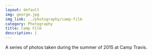 ```yaml
---
layout: default
img: george.jpg
img_link: ../photography/camp-film
category: Photography
title: Camp Film
description: |
---
```

  A series of photos taken during the summer of 2015 at Camp Travis.